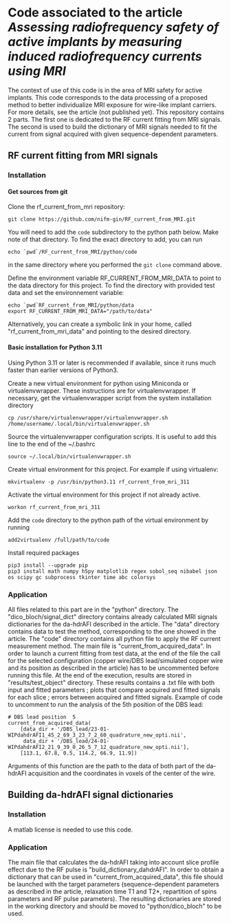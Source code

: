 # Code associated to the article *Assessing radiofrequency safety of active implants by measuring induced radiofrequency currents using MRI*
The context of use of this code is in the area of MRI safety for active implants. This code corresponds to the data processing of a proposed method to better individualize MRI exposure for wire-like implant carriers. For more details, see the article (not published yet).
This repository contains 2 parts. The first one is dedicated to the RF current fitting from MRI signals. The second is used to build the dictionary of MRI signals needed to fit the current from signal acquired with given sequence-dependent parameters.

## RF current fitting from MRI signals
### Installation
#### Get sources from git

Clone the rf_current_from_mri repository:
```shell script
git clone https://github.com/nifm-gin/RF_current_from_MRI.git
```

You will need to add the `code` subdirectory to the python path below. Make note of that directory. To find the exact directory to add, you can run
```shell script
echo `pwd`/RF_current_from_MRI/python/code
```
in the same directory where you performed the `git clone` command above.

Define the environment variable RF_CURRENT_FROM_MRI_DATA to point to the data directory for this project.
To find the directory with provided test data and set the environnement variable:
```
echo `pwd`RF_current_from_MRI/python/data
export RF_CURRENT_FROM_MRI_DATA="/path/to/data"
```
Alternatively, you can create a symbolic link in your home, called "rf_current_from_mri_data" and pointing to the desired directory.

#### Basic installation for Python 3.11

Using Python 3.11 or later is recommended if available, since it runs much faster than
earlier versions of Python3.

Create a new virtual environment for python using Miniconda or virtualenvwrapper.
These instructions are for virtualenvwrapper. If necessary, get the virtualenvwrapper script from the system installation directory
```shell script
cp /usr/share/virtualenvwrapper/virtualenvwrapper.sh /home/username/.local/bin/virtualenvwrapper.sh
```

Source the virtualenvwrapper configuration scripts. It is useful to add this line to the end of 
the ~/.bashrc
```shell script
source ~/.local/bin/virtualenvwrapper.sh
```
Create virtual environment for this project. For example if using virtualenv:
```shell script
mkvirtualenv -p /usr/bin/python3.11 rf_current_from_mri_311
```

Activate the virtual environment for this project if not already active.
```shell script
workon rf_current_from_mri_311
```

Add the `code` directory to the python path of the virtual environment by running
```shell script
add2virtualenv /full/path/to/code
```

Install required packages
```shell script
pip3 install --upgrade pip
pip3 install math numpy h5py matplotlib regex sobol_seq nibabel json os scipy gc subprocess tkinter time abc colorsys
```

### Application
All files related to this part are in the "python" directory. The "dico_bloch/signal_dict" directory contains already calculated MRI signals dictionaries for the da-hdrAFI described in the article. The "data" directory contains data to test the method, corresponding to the one showed in the article. The "code" directory contains all python file to apply the RF current measurement method.
The main file is "current_from_acquired_data". In order to launch a current fitting from test data, at the end of the file the call for the selected configuration (copper wire/DBS lead/simulated copper wire and its position as described in the article) has to be uncommented before running this file. At the end of the execution, results are stored in "results/test_object" directory. These results contains a .txt file with both input and fitted parameters ; plots that compare acquired and fitted signals for each slice ; errors between acquired and fitted signals.
Example of code to uncomment to run the analysis of the 5th position of the DBS lead:
```
# DBS lead position  5
current_from_acquired_data(
    [data_dir + '/DBS_lead/23-01-WIPdahdrAFI1_45_2_69_3_23_7_2_60_quadrature_new_opti.nii',
     data_dir + '/DBS_lead/24-01-WIPdahdrAFI2_21_9_39_0_26_5_7_12_quadrature_new_opti.nii'],
    [113.1, 67.8, 0.5, 114.2, 66.9, 11.9])
```
Arguments of this function are the path to the data of both part of the da-hdrAFI acquisition and the coordinates in voxels of the center of the wire.

## Building da-hdrAFI signal dictionaries
### Installation
A matlab license is needed to use this code.
### Application
The main file that calculates the da-hdrAFI taking into account slice profile effect due to the RF pulse is "build_dictionary_dahdrAFI". In order to obtain a dictionary that can be used in "current_from_acquired_data", this file should be launched with the target parameters (sequence-dependent parameters as described in the article, relaxation time T1 and T2*, repartition of spins parameters and RF pulse parameters). The resulting dictionaries are stored in the working directory and should be moved to "python/dico_bloch" to be used. 

